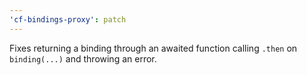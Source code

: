 ```yaml
---
'cf-bindings-proxy': patch
---
```


Fixes returning a binding through an awaited function calling `.then` on `binding(...)` and throwing an error.
